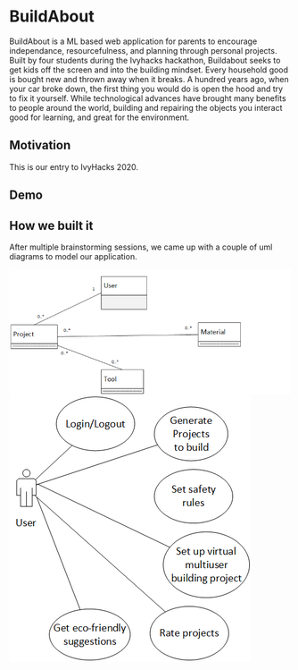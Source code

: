 # BuildAbout

BuildAbout is a ML based web application for parents to encourage independance, resourcefulness, and planning through personal projects. Built by four students during the Ivyhacks hackathon, Buildabout seeks to get kids off the screen and into the building mindset. Every household good is bought new and thrown away when it breaks. A hundred years ago, when your car broke down, the first thing you would do is open the hood and try to fix it yourself. While technological advances have brought many benefits to people around the world, building and repairing the objects you interact good for learning, and great for the environment.

## Motivation

This is our entry to IvyHacks 2020.

## Demo

## How we built it

After multiple brainstorming sessions, we came up with a couple of uml diagrams to model our application.

![class-diagram](class-diagram.png)
![usecase-diagram](usecase-diagram.png)
